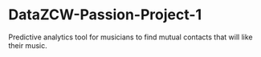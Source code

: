 # DataZCW-Passion-Project-1
Predictive analytics tool for musicians to find mutual contacts that will like their music.
